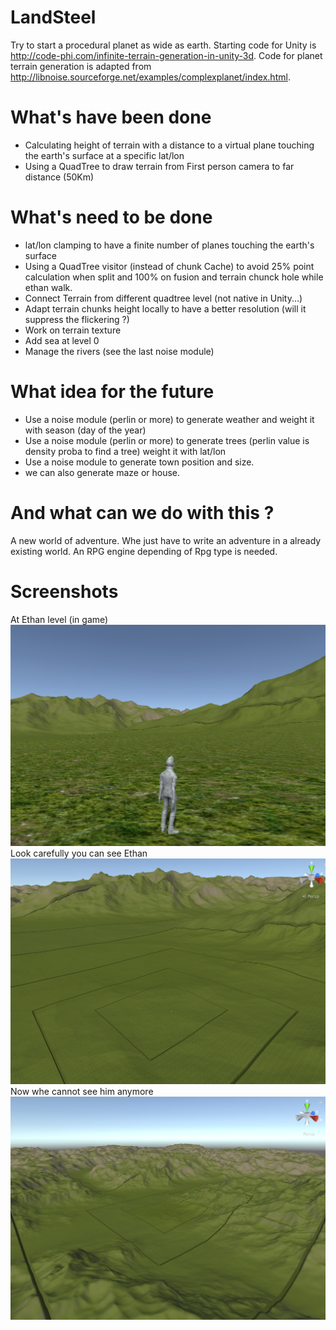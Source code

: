 # LandSteel
Try to start a procedural planet as wide as earth. Starting code for Unity is http://code-phi.com/infinite-terrain-generation-in-unity-3d. Code for planet terrain generation is adapted from http://libnoise.sourceforge.net/examples/complexplanet/index.html.

# What's have been done
- Calculating height of terrain with a distance to a virtual plane touching the earth's surface at a specific lat/lon
- Using a QuadTree to draw terrain from First person camera to far distance (50Km)

# What's need to be done
- lat/lon clamping to have a finite number of planes touching the earth's surface
- Using a QuadTree visitor (instead of chunk Cache) to avoid 25% point calculation when split and 100% on fusion and terrain chunck hole while ethan walk.
- Connect Terrain from different quadtree level (not native in Unity...)
- Adapt terrain chunks height locally to have a better resolution (will it suppress the flickering ?)
- Work on terrain texture
- Add sea at level 0
- Manage the rivers (see the last noise module)

# What idea for the future
- Use a noise module (perlin or more) to generate weather and weight it with season (day of the year)
- Use a noise module (perlin or more) to generate trees (perlin value is density proba to find a tree) weight it with lat/lon
- Use a noise module to generate town position and size.
- we can also generate maze or house.

# And what can we do with this ?
A new world of adventure. Whe just have to write an adventure in a already existing world.
An RPG engine depending of Rpg type is needed.

# Screenshots
At Ethan level (in game)
![At Ethan level](https://github.com/Peamon/LandSteel/raw/master/Capture%20d%E2%80%99%C3%A9cran%202018-02-09%20%C3%A0%2001.34.50.png)
Look carefully you can see Ethan
![Look carefully](https://raw.githubusercontent.com/Peamon/LandSteel/master/Capture%20d%E2%80%99%C3%A9cran%202018-02-09%20%C3%A0%2001.35.08.png)
Now whe cannot see him anymore
![No more ethan](https://github.com/Peamon/LandSteel/raw/master/Capture%20d%E2%80%99%C3%A9cran%202018-02-09%20%C3%A0%2001.35.19.png)
